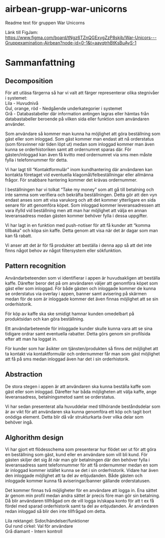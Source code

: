 # airbean-grupp-war-unicorns
Readme text för gruppen War Unicorns

Länk till FigJam: https://www.figma.com/board/tNgz6TZnQGExygZzP8skjb/War-Unicors---Gruppexamination-Airbean?node-id=0-1&t=aayqtrhBtKsBuAyS-1

# Sammanfattning
## Decomposition
För att utläsa färgerna så har vi valt att färger representerar olika stegnivåer i systemet: <br>
Lila - Huvudnivå <br>
Gul, orange, röd - Nedgående underkategorier i systemet<br>
Grå - Databastabeller där information antingen lagras eller hämtas från databastabeller beroende på vilken sida eller funktion som användaren använder.<br>

Som användare så kommer man kunna ha möjlighet att göra beställning som gäst eller som inloggad. Som gäst kommer man endast att nå orderstatus (som försvinner när tiden löpt ut) medan som inloggad kommer man även kunna se orderhistoriken samt att ordernumret sparas där. För gästen/inloggad kan även få kvitto med ordernumret via sms men måste fylla i telefonnummer för detta.

Vi har lagt till “Kontaktformulär” inom kundhantering där användaren kan kontakta företaget vid eventuella klagomål/felbeställningar eller allmänna frågor. För snabbare hantering kommer det krävas ordernummer.

I beställningen har vi tolkat “Take my money” som att gå till betalning och inte samma som verifiera och bekräfta beställningen. Detta gör att den vyn endast anses som att visa varukorg och att det kommer ytterligare en sida senare för att genomföra köpet.
Som inloggad kommer leveransadressen att vara ifylld vid beställning men att man har möjlighet att välja en annan leveransadress medan gästen kommer behöver fylla i dessa uppgifter.

Vi har lagt in en funktion med push-notiser för att få kunder att “komma tillbaka” och köpa sin kaffe. Detta genom att visa när det är dagar som man kan få rabatt. 

Vi anser att det är för få produkter att beställa i denna app så att det inte finns något behov av något filtersystem eller sökfunktion.

## Pattern recognition
Användarbeteenden som vi identifierar i appen är huvudsakligen att beställa kaffe. Därefter beror det på om användaren väljer att genomföra köpet som gäst eller som inloggad. För både gästen och inloggade kommer de kunna se orderstatus via overlay i appen, banner samt avisering på skärmen medan för de som är inloggade kommer det även finnas möjlighet att se sin orderhistorik.

För köp av kaffe ska ske smidigt hamnar kunden omedelbart på produktsidan och kan göra beställning.

Ett användarbeteende för inloggade kunder skulle kunna vara att se sina tidigare ordrar samt eventuella rabatter. Detta görs genom sin profilsida efter att man ha loggat in.

För kunder som har åsikter om tjänsten/produkten så finns det möjlighet att ta kontakt via kontaktformulär och ordernummer får man som gäst möjlighet att få på sms medan inloggad även har det i sin orderhistorik.

## Abstraction
De stora stegen i appen är att användaren ska kunna beställa kaffe som gäst eller som inloggad. Därefter har båda möjligheten att välja kaffe, ange leveransadress, betalningsmetod samt se orderstatus.

Vi har sedan presenterat alla huvuddelar med tillhörande beståndsdelar som är av vikt för att användaren ska kunna genomföra ett köp och tagit bort onödiga element. Detta blir då vår strukturkarta över vilka delar som behöver ingå.

## Alghorithm design
Vi har gjort ett flödesschema som presenterar hur flödet ser ut för att göra en beställning som gäst, kund eller en användare som vill bli kund. För gästen skiljer det sig åt när man gör betalningen där den behöver fylla i leveransadress samt telefonnummer för att få ordernummer medan en som är inloggad kommer istället kunna se det i sin orderhistorik. Vidare har även den inloggade möjlighet att ta del av erbjudanden. Både gästen och inloggade kommer kunna få aviseringar/banner gällande orderstatusen.

Det kommer finnas två möjligheter för en användare att logga in. Ena sättet är genom min profil medan andra sättet är precis före man gör sin betalning. Då blir användaren tillfrågad om de vill logga in/skapa konto för att t ex få fördel med sparad orderhistorik samt ta del av erbjudanden. Är användaren redan inloggad så blir den inte tillfrågad om detta.<br>

Lila rektangel: Sidor/händelser/funktioner<br>
Gul rund cirkel: Val för användare<br>
Grå diamant - Intern kontroll
